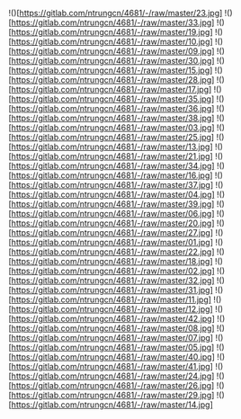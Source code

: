 !()[https://gitlab.com/ntrungcn/4681/-/raw/master/23.jpg]
!()[https://gitlab.com/ntrungcn/4681/-/raw/master/33.jpg]
!()[https://gitlab.com/ntrungcn/4681/-/raw/master/19.jpg]
!()[https://gitlab.com/ntrungcn/4681/-/raw/master/10.jpg]
!()[https://gitlab.com/ntrungcn/4681/-/raw/master/09.jpg]
!()[https://gitlab.com/ntrungcn/4681/-/raw/master/30.jpg]
!()[https://gitlab.com/ntrungcn/4681/-/raw/master/15.jpg]
!()[https://gitlab.com/ntrungcn/4681/-/raw/master/28.jpg]
!()[https://gitlab.com/ntrungcn/4681/-/raw/master/17.jpg]
!()[https://gitlab.com/ntrungcn/4681/-/raw/master/35.jpg]
!()[https://gitlab.com/ntrungcn/4681/-/raw/master/36.jpg]
!()[https://gitlab.com/ntrungcn/4681/-/raw/master/38.jpg]
!()[https://gitlab.com/ntrungcn/4681/-/raw/master/03.jpg]
!()[https://gitlab.com/ntrungcn/4681/-/raw/master/25.jpg]
!()[https://gitlab.com/ntrungcn/4681/-/raw/master/13.jpg]
!()[https://gitlab.com/ntrungcn/4681/-/raw/master/21.jpg]
!()[https://gitlab.com/ntrungcn/4681/-/raw/master/34.jpg]
!()[https://gitlab.com/ntrungcn/4681/-/raw/master/16.jpg]
!()[https://gitlab.com/ntrungcn/4681/-/raw/master/37.jpg]
!()[https://gitlab.com/ntrungcn/4681/-/raw/master/04.jpg]
!()[https://gitlab.com/ntrungcn/4681/-/raw/master/39.jpg]
!()[https://gitlab.com/ntrungcn/4681/-/raw/master/06.jpg]
!()[https://gitlab.com/ntrungcn/4681/-/raw/master/20.jpg]
!()[https://gitlab.com/ntrungcn/4681/-/raw/master/27.jpg]
!()[https://gitlab.com/ntrungcn/4681/-/raw/master/01.jpg]
!()[https://gitlab.com/ntrungcn/4681/-/raw/master/22.jpg]
!()[https://gitlab.com/ntrungcn/4681/-/raw/master/18.jpg]
!()[https://gitlab.com/ntrungcn/4681/-/raw/master/02.jpg]
!()[https://gitlab.com/ntrungcn/4681/-/raw/master/32.jpg]
!()[https://gitlab.com/ntrungcn/4681/-/raw/master/31.jpg]
!()[https://gitlab.com/ntrungcn/4681/-/raw/master/11.jpg]
!()[https://gitlab.com/ntrungcn/4681/-/raw/master/12.jpg]
!()[https://gitlab.com/ntrungcn/4681/-/raw/master/42.jpg]
!()[https://gitlab.com/ntrungcn/4681/-/raw/master/08.jpg]
!()[https://gitlab.com/ntrungcn/4681/-/raw/master/07.jpg]
!()[https://gitlab.com/ntrungcn/4681/-/raw/master/05.jpg]
!()[https://gitlab.com/ntrungcn/4681/-/raw/master/40.jpg]
!()[https://gitlab.com/ntrungcn/4681/-/raw/master/41.jpg]
!()[https://gitlab.com/ntrungcn/4681/-/raw/master/24.jpg]
!()[https://gitlab.com/ntrungcn/4681/-/raw/master/26.jpg]
!()[https://gitlab.com/ntrungcn/4681/-/raw/master/29.jpg]
!()[https://gitlab.com/ntrungcn/4681/-/raw/master/14.jpg]
